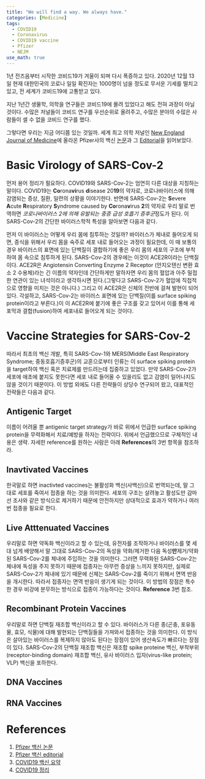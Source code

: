 ```yaml
---
title: "We will find a way. We always have."
categories: [Medicine]
tags:
  - COVID19
  - Coronavirus
  - COVID19 vaccine
  - Pfizer
  - NEJM
use_math: true
---
```

1년 전즈음부터 시작한 코비드19가 겨울이 되며 다시 폭증하고 있다. 2020년 12월 13일 현재 대한민국의 코로나 일일 확진자는 1000명이 넘을 정도로 무서운 기세를 떨치고 있고, 전 세계가 코비드19에 고통받고 있다.

지난 1년간 생물학, 의학을 연구들은 코비드19에 몰려 있었다고 해도 전혀 과장이 아닐 것이다. 수많은 저널들이 코비드 연구를 우선순위로 올려주고, 수많은 분야의 수많은 사람들이 셀 수 없을 코비드 연구를 했다.

그렇다면 우리는 지금 어디쯤 있는 것일까. 세계 최고 의학 저널인 [New England Journal of Medicine](https://www.nejm.org/)에 올라온 Pfizer사의 백신 [논문](https://www.nejm.org/doi/full/10.1056/NEJMoa2034577?query=RP)과 그 [Editorial](https://www.nejm.org/doi/pdf/10.1056/NEJMe2034717?articleTools=true)을 읽어보았다.

# Basic Virology of SARS-Cov-2

먼저 용어 정리가 필요하다. COVID19와 SARS-Cov-2는 엄연히 다른 대상을 지칭하는 말이다. COVID19는 **Co**rona**vi**rus **d**isease 20**19**의 약자로, 코로나바이러스에 의해 감염되는 증상, 질환, 일련의 상황을 이야기한다. 반면에 SARS-Cov-2는 **S**evere **A**cute **R**espiratory **S**yndrome caused by **Co**rona**v**irus **2**의 약자로 우리 말로 번역하면 *코로나바이러스 2에 의해 유발되는 중증 급성 호흡기 증후군*정도가 된다. 이 SARS-Cov-2의 간단한 바이러스학적 특성을 알아보면 다음과 같다.

먼저 이 바이러스는 어떻게 우리 몸에 침투하는 것일까? 바이러스가 체내로 들어오게 되면, 증식을 위해서 우리 몸을 숙주로 세포 내로 들어오는 과정이 필요한데, 이 때 보통의 경우 바이러스의 표면에 있는 단백질이 결합하기에 좋은 우리 몸의 세포의 구조에 부착하여 몸 속으로 침투하게 된다. SARS-Cov-2의 경우에는 이것이 ACE2R이라는 단백질이다. ACE2R은 Angiotensin Converting Enzyme 2 Receptor (안지오텐신 변환 효소 2 수용체)라는 긴 이름의 약자인데 간단하게만 말하자면 우리 몸의 혈압과 아주 밀접한 연관이 있는 녀석이라고 생각하시면 된다.(그렇다고 SARS-Cov-2가 혈압에 직접적으로 영향을 미치는 것은 아니다.) 그리고 이 ACE2R은 신체의 전반에 걸쳐 발현이 되어 있다. 각설하고, SARS-Cov-2는 바이러스 표면에 있는 단백질(이를 surface spiking protein이라고 부른다.)이 이 ACE2R에 붙기에 좋은 구조를 갖고 있어서 이를 통해 세포막과 결합(fusion)하여 세포내로 들어오게 되는 것이다.

# Vaccine Strategies for SARS-Cov-2

따라서 최초의 백신 개발, 특히 SARS-Cov-1와 MERS(Middle East Respiratory Syndrome; 중동호흡기증후군)의 교훈으로부터 인류는 이 surface spiking protein을 target하여 백신 혹은 치료제를 만드려는데 집중하고 있었다. 만약 SARS-Cov-2가 세포에 애초에 붙지도 못한다면 세포 내로 들어올 수 있을리도 없고 감염이 일어나지도 않을 것이기 때문이다. 이 방법 외에도 다른 전략들이 상당수 연구되어 왔고, 대표적인 전략들은 다음과 같다.

## Antigenic Target

이름이 어려울 뿐 antigenic target strategy가 바로 위에서 언급한 surface spiking protein을 무력화해서 치료/예방을 하자는 전략이다. 위에서 언급했으므로 구체적인 내용은 생략. 자세한 reference를 원하는 사람은 아래 **References**의 3번 항목을 참조하라.

## Inavtivated Vaccines

한국말로 하면 inactivted vaccines는 불활성화 백신(사백신)으로 번역되는데, 말 그대로 세포를 죽여서 접종을 하는 것을 의미한다. 세포의 구조는 살려놓고 활성도만 감마선 조사와 같은 방식으로 제거하기 때문에 안전하지만 상대적으로 효과가 약하거나 여러 번 접종을 필요로 한다.

## Live Atttenuated Vaccines

우리말로 하면 약독화 백신이라고 할 수 있는데, 유전자를 조작하거나 바이러스를 몇 세대 넘게 배양해서 말 그대로 SARS-Cov-2의 독성을 약화/제거한 다음 독성**만**제거/약화된 SARS-Cov-2를 체내에 주입하는 것을 의미한다. 그러면 무력화된 SARS-Cov-2는 체내에 독성을 주지 못하기 때문에 접종자는 아무런 증상을 느끼지 못하지만, 실제로 SARS-Cov-2가 체내에 있기 때문에 신체는 SARS-Cov-2를 죽이기 위해서 면역 반응을 개시한다. 따라서 접종자는 면역 반응이 생기게 되는 것이다. 이 방법의 장점은 특수한 경우 비강에 분무하는 방식으로 접종이 가능하다는 것이다. **Reference** 3번 참조.

## Recombinant Protein Vaccines

우리말로 하면 단백질 재조합 백신이라고 할 수 있다. 바이러스가 다른 종(곤충, 포유동물, 효모, 식물)에 대해 발현되는 단백질들을 가져와서 접종하는 것을 의미한다. 이 방식은 살아있는 바이러스를 복제하지 않아도 된다는 장점이 있어 생산속도가 빠르다는 장점이 있다. SARS-Cov-2의 단백질 재조합 백신은 재조합 spike proteine 백신, 부착부위(receptor-binding domain) 재조합 백신, 유사 바이러스 입자(virus-like protein; VLP) 백신을 포하한다.

## DNA Vaccines

## RNA Vaccines



# References

1. [Pfizer 백신 논문](https://www.nejm.org/doi/full/10.1056/NEJMoa2034577?query=RP)
2. [Pfizer 백신 editorial](https://www.nejm.org/doi/pdf/10.1056/NEJMe2034717?articleTools=true)
3. [COVID19 백신 요약](https://www.uptodate.com/contents/coronavirus-disease-2019-covid-19-vaccines-to-prevent-sars-cov-2-infection?search=covid&source=search_result&selectedTitle=2~150&usage_type=default&display_rank=2)
4. [COVID19 정리](https://www.uptodate.com/contents/coronavirus-disease-2019-covid-19-epidemiology-virology-and-prevention?search=covid&source=search_result&selectedTitle=7~150&usage_type=default&display_rank=7)
